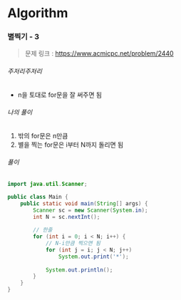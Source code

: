# Algorithm

### 별찍기 - 3

> 문제 링크 : https://www.acmicpc.net/problem/2440



###### 주저리주저리

* n을 토대로 for문을 잘 써주면 됨



###### 나의 풀이

 1. 밖의 for문은 n만큼
  3. 별을 찍는 for문은 i부터 N까지 돌리면 됨




###### 풀이

~~~java
import java.util.Scanner;

public class Main {
	public static void main(String[] args) {
		Scanner sc = new Scanner(System.in);
		int N = sc.nextInt();
		
        // 한줄
		for (int i = 0; i < N; i++) {
            // N-i만큼 찍으면 됨
			for (int j = i; j < N; j++) 
				System.out.print('*');
			
			System.out.println();
		}
	}
}

~~~

